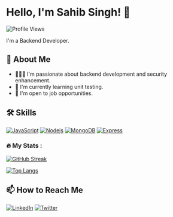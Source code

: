 # Hello, I'm Sahib Singh! 👋

![Profile Views](https://komarev.com/ghpvc/?username=sahib139)

I'm a Backend Developer.

## 🚀 About Me

- 👨🏻‍💻 I'm passionate about backend development and security enhancement.
- 🌱 I'm currently learning unit testing.
- 💼 I'm open to job opportunities.

## 🛠️ Skills

[![JavaScript](https://img.shields.io/badge/-JavaScript-black?style=flat&logo=javascript&link=https://github.com/sahib139)](https://github.com/sahib139)
[![Nodejs](https://img.shields.io/badge/-Nodejs-black?style=flat&logo=node.js&link=https://github.com/sahib139)](https://github.com/sahib139)
[![MongoDB](https://img.shields.io/badge/-MongoDB-black?style=flat&logo=mongodb&link=https://github.com/sahib139)](https://github.com/sahib139)
[![Express](https://img.shields.io/badge/-Express-black?style=flat&logo=express&link=https://github.com/sahib139)](https://github.com/sahib139)

### :fire: My Stats :

[![GitHub Streak](http://github-readme-streak-stats.herokuapp.com?user=sahib139&theme=dark&background=000000)](https://git.io/streak-stats)

[![Top Langs](https://github-readme-stats.vercel.app/api/top-langs/?username=sahib139&layout=compact&theme=vision-friendly-dark)](https://github.com/anuraghazra/github-readme-stats)



## 📫 How to Reach Me

[![LinkedIn](https://img.shields.io/badge/-LinkedIn-blue?style=flat&logo=linkedin&link=https://www.linkedin.com/in/sahib-singh-b715b2207/)](https://www.linkedin.com/in/sahib-singh-b715b2207/)
[![Twitter](https://img.shields.io/badge/-Twitter-blue?style=flat&logo=twitter&link=https://twitter.com/sahib139)](https://twitter.com/sahib139)
